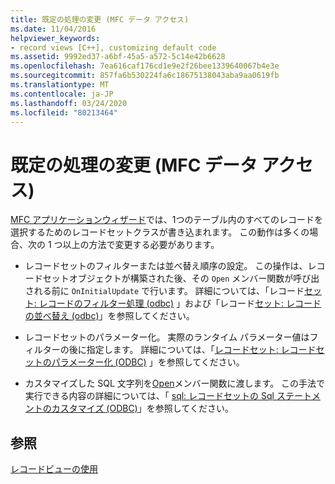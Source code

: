 ```yaml
---
title: 既定の処理の変更 (MFC データ アクセス)
ms.date: 11/04/2016
helpviewer_keywords:
- record views [C++], customizing default code
ms.assetid: 9992ed37-a6bf-45a5-a572-5c14e42b6628
ms.openlocfilehash: 7ea616caf176cd1e9e2f26bee1339640067b4e3e
ms.sourcegitcommit: 857fa6b530224fa6c18675138043aba9aa0619fb
ms.translationtype: MT
ms.contentlocale: ja-JP
ms.lasthandoff: 03/24/2020
ms.locfileid: "80213464"
---
```

# <a name="changes-you-might-make-to-the-default-code--mfc-data-access"></a>既定の処理の変更 (MFC データ アクセス)

[MFC アプリケーションウィザード](../mfc/reference/database-support-mfc-application-wizard.md)では、1つのテーブル内のすべてのレコードを選択するためのレコードセットクラスが書き込まれます。 この動作は多くの場合、次の 1 つ以上の方法で変更する必要があります。

- レコードセットのフィルターまたは並べ替え順序の設定。 この操作は、レコードセットオブジェクトが構築された後、その `Open` メンバー関数が呼び出される前に `OnInitialUpdate` で行います。 詳細については、「レコード[セット: レコードのフィルター処理 (odbc)](../data/odbc/recordset-filtering-records-odbc.md) 」および「レコード[セット: レコードの並べ替え (odbc)](../data/odbc/recordset-sorting-records-odbc.md)」を参照してください。

- レコードセットのパラメーター化。 実際のランタイム パラメーター値はフィルターの後に指定します。 詳細については、「[レコードセット: レコードセットのパラメーター化 (ODBC)](../data/odbc/recordset-parameterizing-a-recordset-odbc.md) 」を参照してください。

- カスタマイズした SQL 文字列を[Open](../mfc/reference/crecordset-class.md#open)メンバー関数に渡します。 この手法で実行できる内容の詳細については、「 [sql: レコードセットの Sql ステートメントのカスタマイズ (ODBC)](../data/odbc/sql-customizing-your-recordsets-sql-statement-odbc.md)」を参照してください。

## <a name="see-also"></a>参照

[レコードビューの使用](../data/using-a-record-view-mfc-data-access.md)
